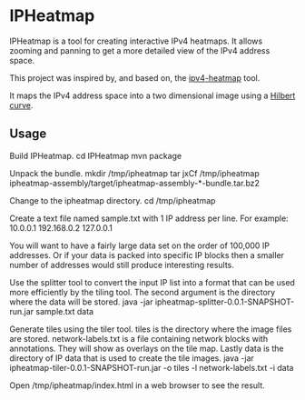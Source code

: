 IPHeatmap
=========

IPHeatmap is a tool for creating interactive IPv4 heatmaps. It allows zooming and panning to get a more detailed view of the IPv4 address space.

This project was inspired by, and based on, the [ipv4-heatmap](http://maps.measurement-factory.com/) tool.

It maps the IPv4 address space into a two dimensional image using a [Hilbert curve](http://en.wikipedia.org/wiki/Hilbert_curve).

Usage
-----

Build IPHeatmap.
    cd IPHeatmap
    mvn package

Unpack the bundle.
    mkdir /tmp/ipheatmap
    tar jxCf /tmp/ipheatmap ipheatmap-assembly/target/ipheatmap-assembly-*-bundle.tar.bz2

Change to the ipheatmap directory.
    cd /tmp/ipheatmap

Create a text file named sample.txt with 1 IP address per line. For example:
    10.0.0.1
    192.168.0.2
    127.0.0.1

You will want to have a fairly large data set on the order of 100,000 IP addresses. Or if your data is packed into specific IP blocks then a smaller number of addresses would still produce interesting results.

Use the splitter tool to convert the input IP list into a format that can be used more efficiently by the tiling tool. The second argument is the directory where the data will be stored.
    java -jar ipheatmap-splitter-0.0.1-SNAPSHOT-run.jar sample.txt data

Generate tiles using the tiler tool. tiles is the directory where the image files are stored. network-labels.txt is a file containing network blocks with annotations. They will show as overlays on the tile map. Lastly data is the directory of IP data that is used to create the tile images.
    java -jar ipheatmap-tiler-0.0.1-SNAPSHOT-run.jar -o tiles -l network-labels.txt -i data

Open /tmp/ipheatmap/index.html in a web browser to see the result.
